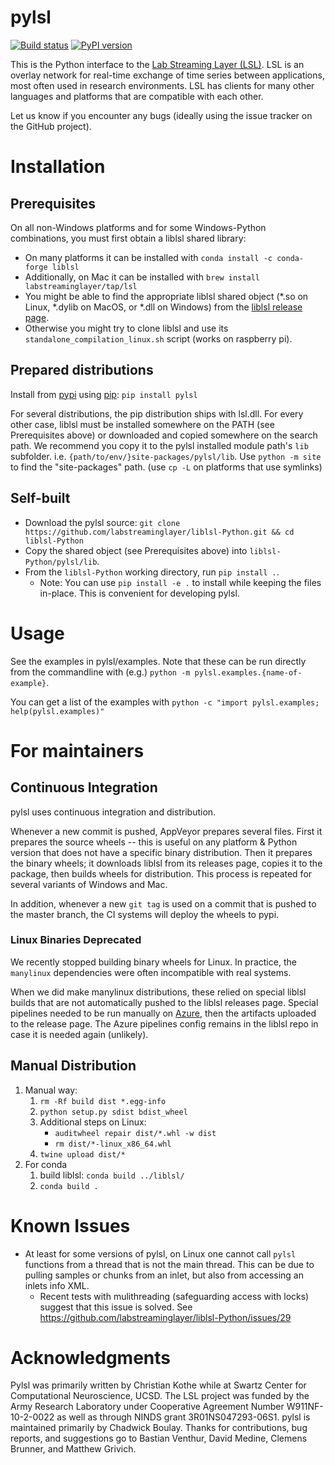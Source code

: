 # pylsl

[![Build status](https://ci.appveyor.com/api/projects/status/ggouc09585l2518i/branch/master?svg=true)](https://ci.appveyor.com/project/cboulay/liblsl-python/branch/master)
[![PyPI version](https://badge.fury.io/py/pylsl.svg)](https://badge.fury.io/py/pylsl)

This is the Python interface to the [Lab Streaming Layer (LSL)](https://github.com/sccn/labstreaminglayer).
LSL is an overlay network for real-time exchange of time series between applications,
most often used in research environments. LSL has clients for many other languages
and platforms that are compatible with each other.

Let us know if you encounter any bugs (ideally using the issue tracker on
the GitHub project).

# Installation

## Prerequisites

On all non-Windows platforms and for some Windows-Python combinations, you must first obtain a liblsl shared library:

* On many platforms it can be installed with `conda install -c conda-forge liblsl`
* Additionally, on Mac it can be installed with `brew install labstreaminglayer/tap/lsl`
* You might be able to find the appropriate liblsl shared object (*.so on Linux, *.dylib on MacOS, or *.dll on Windows) from the [liblsl release page](https://github.com/sccn/liblsl/releases).
* Otherwise you might try to clone liblsl and use its `standalone_compilation_linux.sh` script (works on raspberry pi).

## Prepared distributions

Install from [pypi](https://pypi.org/project/pylsl/)
using [pip](https://pip.pypa.io/en/stable/installing/): `pip install pylsl`

For several distributions, the pip distribution ships with lsl.dll. For every other case, liblsl must be installed somewhere on the PATH (see Prerequisites above) or downloaded and copied somewhere on the search path. We recommend you copy it to the pylsl installed module path's `lib` subfolder. i.e. `{path/to/env/}site-packages/pylsl/lib`. Use `python -m site` to find the "site-packages" path.
(use `cp -L` on platforms that use symlinks)

## Self-built

* Download the pylsl source: `git clone https://github.com/labstreaminglayer/liblsl-Python.git && cd liblsl-Python`  
* Copy the shared object (see Prerequisites above) into `liblsl-Python/pylsl/lib`.
* From the `liblsl-Python` working directory, run `pip install .`.
    * Note: You can use `pip install -e .` to install while keeping the files in-place. This is convenient for developing pylsl.

# Usage

See the examples in pylsl/examples. Note that these can be run directly from the commandline with (e.g.) `python -m pylsl.examples.{name-of-example}`.

You can get a list of the examples with `python -c "import pylsl.examples; help(pylsl.examples)"`

# For maintainers

## Continuous Integration

pylsl uses continuous integration and distribution.

Whenever a new commit is pushed, AppVeyor prepares several files. First it prepares the source wheels -- this is useful on any platform & Python version that does not have a specific binary distribution. Then it prepares the binary wheels; it downloads liblsl from its releases page, copies it to the package, then builds wheels for distribution. This process is repeated for several variants of Windows and Mac.

In addition, whenever a new `git tag` is used on a commit that is pushed to the master branch, the CI systems will deploy the wheels to pypi.

### Linux Binaries Deprecated

We recently stopped building binary wheels for Linux. In practice, the `manylinux` dependencies were often incompatible with real systems.

When we did make manylinux distributions, these relied on special liblsl builds that are not automatically pushed to the liblsl releases page. Special pipelines needed to be run manually on [Azure](https://dev.azure.com/labstreaminglayer/liblsl), then the artifacts uploaded to the release page. The Azure pipelines config remains in the liblsl repo in case it is needed again (unlikely). 

## Manual Distribution

1. Manual way:
    1. `rm -Rf build dist *.egg-info`
    1. `python setup.py sdist bdist_wheel`
    1. Additional steps on Linux:
        * `auditwheel repair dist/*.whl -w dist`
        * `rm dist/*-linux_x86_64.whl`
    1. `twine upload dist/*`
1. For conda
    1. build liblsl: `conda build ../liblsl/`
    1. `conda build .`

# Known Issues

* At least for some versions of pylsl, on Linux one cannot call ``pylsl`` functions from a thread that is not the main thread. This can be due to pulling samples or chunks from an inlet, but also from accessing an inlets info XML.
  * Recent tests with mulithreading (safeguarding access with locks) suggest that this issue is solved. See https://github.com/labstreaminglayer/liblsl-Python/issues/29

# Acknowledgments

Pylsl was primarily written by Christian Kothe while at Swartz Center for Computational Neuroscience, UCSD. The LSL project was funded by the Army Research Laboratory under Cooperative Agreement Number W911NF-10-2-0022 as well as through NINDS grant 3R01NS047293-06S1. pylsl is maintained primarily by Chadwick Boulay. Thanks for contributions, bug reports, and suggestions go to Bastian Venthur, David Medine, Clemens Brunner, and Matthew Grivich.

